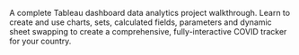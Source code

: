 A complete Tableau dashboard data analytics project walkthrough. Learn to create and use charts, sets, calculated fields, parameters and dynamic sheet swapping to create a comprehensive, fully-interactive COVID tracker for your country.
